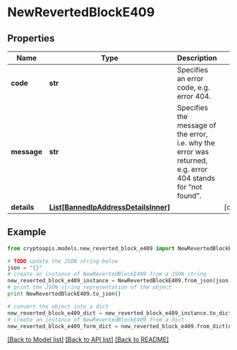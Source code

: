 # NewRevertedBlockE409


## Properties
Name | Type | Description | Notes
------------ | ------------- | ------------- | -------------
**code** | **str** | Specifies an error code, e.g. error 404. | 
**message** | **str** | Specifies the message of the error, i.e. why the error was returned, e.g. error 404 stands for “not found”. | 
**details** | [**List[BannedIpAddressDetailsInner]**](BannedIpAddressDetailsInner.md) |  | [optional] 

## Example

```python
from cryptoapis.models.new_reverted_block_e409 import NewRevertedBlockE409

# TODO update the JSON string below
json = "{}"
# create an instance of NewRevertedBlockE409 from a JSON string
new_reverted_block_e409_instance = NewRevertedBlockE409.from_json(json)
# print the JSON string representation of the object
print NewRevertedBlockE409.to_json()

# convert the object into a dict
new_reverted_block_e409_dict = new_reverted_block_e409_instance.to_dict()
# create an instance of NewRevertedBlockE409 from a dict
new_reverted_block_e409_form_dict = new_reverted_block_e409.from_dict(new_reverted_block_e409_dict)
```
[[Back to Model list]](../README.md#documentation-for-models) [[Back to API list]](../README.md#documentation-for-api-endpoints) [[Back to README]](../README.md)


